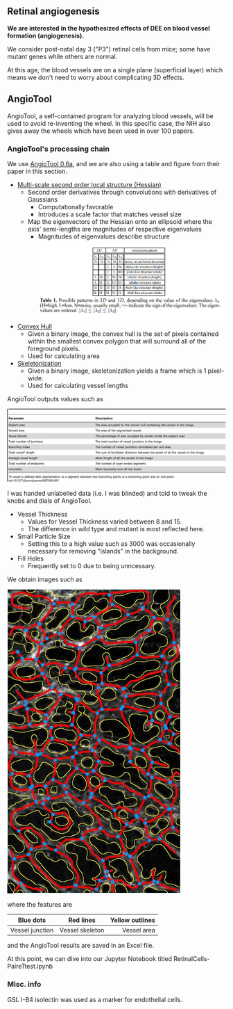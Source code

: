 ## Retinal angiogenesis

**We are interested in the hypothesized effects of DEE on blood vessel formation (angiogenesis).**

We consider post-natal day 3 ("P3") retinal cells from mice; some have mutant genes while others are normal.

At this age, the blood vessels are on a single plane (superficial layer) which means we don't need to worry about complicating 3D effects. 

## AngioTool
AngioTool, a self-contained program for analyzing blood vessels, will be used to avoid re-inventing the wheel. In this specific case, the NIH also gives away the wheels which have been used in over 100 papers.

### AngioTool's processing chain
We use [AngioTool 0.6a](https://www.ncbi.nlm.nih.gov/pmc/articles/PMC3217985/), and we are also using a table and figure from their paper in this section.

- [Multi-scale second order local structure (Hessian)](http://www.tecn.upf.es/~afrangi/articles/miccai1998.pdf)
    - Second order derivatives through convolutions with derivatives of Gaussians
        - Computationally favorable
        - Introduces a scale factor that matches vessel size
    - Map the eigenvectors of the Hessian onto an ellipsoid where the axis' semi-lengths are magnitudes of respective eigenvalues
        - Magnitudes of eigenvalues describe structure
        ![HessianEigenvalues](../img/HessianEigenvalues.PNG)
- [Convex Hull](http://scikit-image.org/docs/dev/auto_examples/edges/plot_convex_hull.html#sphx-glr-auto-examples-edges-plot-convex-hull-py)
    - Given a binary image, the convex hull is the set of pixels contained within the smallest convex polygon that will surround all of the foreground pixels.
    - Used for calculating area
- [Skeletonization](http://scikit-image.org/docs/dev/auto_examples/edges/plot_skeleton.html#sphx-glr-auto-examples-edges-plot-skeleton-py)
    - Given a binary image, skeletonization yields a frame which is 1 pixel-wide.
    - Used for calculating vessel lengths

AngioTool outputs values such as 

![angiotooltable](../img/angiotooltable.png)

I was handed unlabelled data (i.e. I was blinded) and told to tweak the knobs and dials of AngioTool. 

- Vessel Thickness
  - Values for Vessel Thickness varied between 8 and 15.
  - The difference in wild type and mutant is most reflected here.
- Small Particle Size
  - Setting this to a high value such as 3000 was occasionally necessary for removing "islands" in the background.
- Fill Holes
  - Frequently set to 0 due to being unncessary.

We obtain images such as 

![img/36-4b-field1result.jpg](./img/36-4b-field1result.jpg)

where the features are

| Blue dots       | Red lines       | Yellow outlines  |
| --------------- |:---------------:| ----------------:|
| Vessel junction | Vessel skeleton | Vessel area      |

and the AngioTool results are saved in an Excel file.

At this point, we can dive into our Jupyter Notebook titled RetinalCells-PaireTtest.ipynb

### Misc. info

GSL I-B4 isolectin was used as a marker for endothelial cells. 
